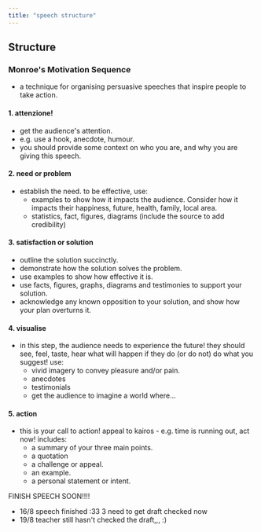 ```yaml
---
title: "speech structure"
---
```


## Structure

### Monroe's Motivation Sequence

- a technique for organising persuasive speeches that inspire people to take action.

#### 1. attenzione!

- get the audience's attention.
- e.g. use a hook, anecdote, humour.
- you should provide some context on who you are, and why you are giving this speech.

#### 2. need or problem

- establish the need. to be effective, use:
  - examples to show how it impacts the audience. Consider how it impacts their happiness, future, health, family, local area.
  - statistics, fact, figures, diagrams (include the source to add credibility)

#### 3. satisfaction or solution

- outline the solution succinctly.
- demonstrate how the solution solves the problem.
- use examples to show how effective it is.
- use facts, figures, graphs, diagrams and testimonies to support your solution.
- acknowledge any known opposition to your solution, and show how your plan overturns it.

#### 4. visualise

- in this step, the audience needs to experience the future! they should see, feel, taste, hear what will happen if they do (or do not) do what you suggest! use:
  - vivid imagery to convey pleasure and/or pain.
  - anecdotes
  - testimonials
  - get the audience to imagine a world where...

#### 5. action

- this is your call to action! appeal to kairos - e.g. time is running out, act now! includes:
  - a summary of your three main points.
  - a quotation
  - a challenge or appeal.
  - an example.
  - a personal statement or intent.

FINISH SPEECH SOON!!!!

- 16/8 speech finished :33 3 need to get draft checked now
- 19/8 teacher still hasn't checked the draft,,, :)
